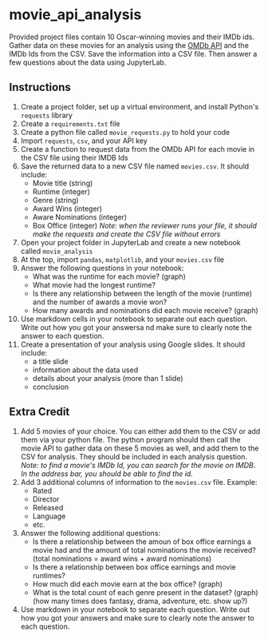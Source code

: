 # movie_api_analysis
Provided project files contain 10 Oscar-winning movies and their IMDb ids. Gather data on these movies for an analysis using the [OMDb API](http://www.omdbapi.com) and the IMDb Ids from the CSV. Save the information into a CSV file. Then answer a few questions about the data using JupyterLab.

## Instructions
1. Create a project folder, set up a virtual environment, and install Python's `requests` library
2. Create a `requirements.txt` file
3. Create a python file called `movie_requests.py` to hold your code
4. Import `requests`, `csv`, and your API key
5. Create a function to request data from the OMDb API for each movie in the CSV file using their IMDB Ids
6. Save the returned data to a new CSV file named `movies.csv`. It should include:
    - Movie title (string)
    - Runtime (integer)
    - Genre (string)
    - Award Wins (integer)
    - Aware Nominations (integer)
    - Box Office (integer)
_Note: when the reviewer runs your file, it should make the requests and create the CSV file without errors_
7. Open your project folder in JupyterLab and create a new notebook called `movie_analysis`
8. At the top, import `pandas`, `matplotlib`, and your `movies.csv` file
9. Answer the following questions in your notebook:
    - What was the runtime for each movie? (graph)
    - What movie had the longest runtime?
    - Is there any relationship between the length of the movie (runtime) and the number of awards a movie won?
    - How many awards and nominations did each movie receive? (graph)
10. Use markdown cells in your notebook to separate out each question. Write out how you got your answersa nd make sure to clearly note the answer to each question.
11. Create a presentation of your analysis using Google slides. It should include:
    - a title slide
    - information about the data used
    - details about your analysis (more than 1 slide)
    - conclusion

## Extra Credit
1. Add 5 movies of your choice. You can either add them to the CSV or add them via your python file. The python program should then call the movie API to gather data on these 5 movies as well, and add them to the CSV for analysis. They should be included in each analysis question.
_Note: to find a movie's IMDb Id, you can search for the movie on IMDB. In the address bar, you should be able to find the id._
2. Add 3 additional columns of information to the `movies.csv` file. Example:
    - Rated
    - Director
    - Released
    - Language
    - etc.
3. Answer the following additional questions:
    - Is there a relationship between the amoun of box office earnings a movie had and the amount of total nominations the movie received? (total nominations = award wins + award nominations)
    - Is there a relationship between box office earnings and movie runtimes?
    - How much did each movie earn at the box office? (graph)
    - What is the total count of each genre present in the dataset? (graph) (how many times does fantasy, drama, adventure, etc. show up?)
4. Use markdown in your notebook to separate each question. Write out how you got your answers and make sure to clearly note the answer to each question. 